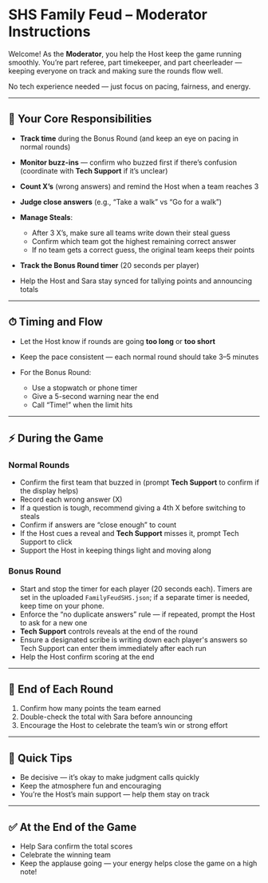 # SHS Family Feud – Moderator Instructions

Welcome! As the **Moderator**, you help the Host keep the game running smoothly. You’re part referee, part timekeeper, and part cheerleader — keeping everyone on track and making sure the rounds flow well.

No tech experience needed — just focus on pacing, fairness, and energy.

---

## 🎯 Your Core Responsibilities

* **Track time** during the Bonus Round (and keep an eye on pacing in normal rounds)
* **Monitor buzz-ins** — confirm who buzzed first if there’s confusion (coordinate with **Tech Support** if it’s unclear)
* **Count X’s** (wrong answers) and remind the Host when a team reaches 3
* **Judge close answers** (e.g., “Take a walk” vs “Go for a walk”)
* **Manage Steals**:

  * After 3 X’s, make sure all teams write down their steal guess
  * Confirm which team got the highest remaining correct answer
  * If no team gets a correct guess, the original team keeps their points
* **Track the Bonus Round timer** (20 seconds per player)
* Help the Host and Sara stay synced for tallying points and announcing totals

---

## ⏱ Timing and Flow

* Let the Host know if rounds are going **too long** or **too short**
* Keep the pace consistent — each normal round should take 3–5 minutes
* For the Bonus Round:

  * Use a stopwatch or phone timer
  * Give a 5-second warning near the end
  * Call “Time!” when the limit hits

---

## ⚡ During the Game

### Normal Rounds

* Confirm the first team that buzzed in (prompt **Tech Support** to confirm if the display helps)
* Record each wrong answer (X)
* If a question is tough, recommend giving a 4th X before switching to steals
* Confirm if answers are “close enough” to count
* If the Host cues a reveal and **Tech Support** misses it, prompt Tech Support to click
* Support the Host in keeping things light and moving along

### Bonus Round

* Start and stop the timer for each player (20 seconds each). Timers are set in the uploaded `FamilyFeudSHS.json`; if a separate timer is needed, keep time on your phone.
* Enforce the “no duplicate answers” rule — if repeated, prompt the Host to ask for a new one
* **Tech Support** controls reveals at the end of the round
* Ensure a designated scribe is writing down each player's answers so Tech Support can enter them immediately after each run
* Help the Host confirm scoring at the end

---

## 🧾 End of Each Round

1. Confirm how many points the team earned
2. Double-check the total with Sara before announcing
3. Encourage the Host to celebrate the team’s win or strong effort

---

## 🧠 Quick Tips

* Be decisive — it’s okay to make judgment calls quickly
* Keep the atmosphere fun and encouraging
* You’re the Host’s main support — help them stay on track

---

## ✅ At the End of the Game

* Help Sara confirm the total scores
* Celebrate the winning team
* Keep the applause going — your energy helps close the game on a high note!
